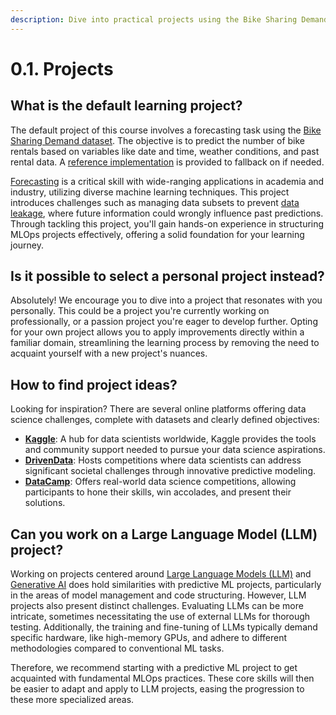 ```yaml
---
description: Dive into practical projects using the Bike Sharing Demand dataset or explore your own AI/ML projects. Learn to apply MLOps principles to real-world data science challenges.
---
```


# 0.1. Projects

## What is the default learning project?

The default project of this course involves a forecasting task using the [Bike Sharing Demand dataset](https://www.kaggle.com/c/bike-sharing-demand). The objective is to predict the number of bike rentals based on variables like date and time, weather conditions, and past rental data. A [reference implementation](https://github.com/fmind/mlops-python-package) is provided to fallback on if needed.

[Forecasting](https://en.wikipedia.org/wiki/Forecasting) is a critical skill with wide-ranging applications in academia and industry, utilizing diverse machine learning techniques. This project introduces challenges such as managing data subsets to prevent [data leakage](https://en.wikipedia.org/wiki/Leakage_(machine_learning)), where future information could wrongly influence past predictions. Through tackling this project, you'll gain hands-on experience in structuring MLOps projects effectively, offering a solid foundation for your learning journey.

## Is it possible to select a personal project instead?

Absolutely! We encourage you to dive into a project that resonates with you personally. This could be a project you're currently working on professionally, or a passion project you're eager to develop further. Opting for your own project allows you to apply improvements directly within a familiar domain, streamlining the learning process by removing the need to acquaint yourself with a new project's nuances.

## How to find project ideas?

Looking for inspiration? There are several online platforms offering data science challenges, complete with datasets and clearly defined objectives:

- **[Kaggle](https://www.kaggle.com/)**: A hub for data scientists worldwide, Kaggle provides the tools and community support needed to pursue your data science aspirations.
- **[DrivenData](https://www.drivendata.org/)**: Hosts competitions where data scientists can address significant societal challenges through innovative predictive modeling.
- **[DataCamp](https://www.datacamp.com/)**: Offers real-world data science competitions, allowing participants to hone their skills, win accolades, and present their solutions.

## Can you work on a Large Language Model (LLM) project?

Working on projects centered around [Large Language Models (LLM)](https://en.wikipedia.org/wiki/Large_language_model) and [Generative AI](https://en.wikipedia.org/wiki/Generative_artificial_intelligence) does hold similarities with predictive ML projects, particularly in the areas of model management and code structuring. However, LLM projects also present distinct challenges. Evaluating LLMs can be more intricate, sometimes necessitating the use of external LLMs for thorough testing. Additionally, the training and fine-tuning of LLMs typically demand specific hardware, like high-memory GPUs, and adhere to different methodologies compared to conventional ML tasks.

Therefore, we recommend starting with a predictive ML project to get acquainted with fundamental MLOps practices. These core skills will then be easier to adapt and apply to LLM projects, easing the progression to these more specialized areas.
